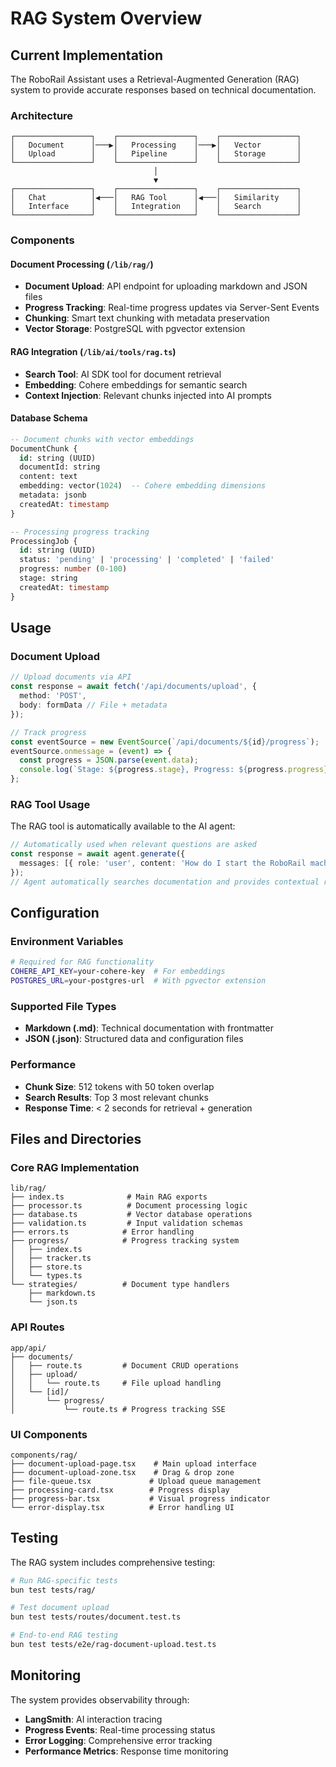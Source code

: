 # RAG System Overview

## Current Implementation

The RoboRail Assistant uses a Retrieval-Augmented Generation (RAG) system to provide accurate responses based on technical documentation.

### Architecture

```
┌─────────────────┐    ┌─────────────────┐    ┌─────────────────┐
│   Document      │───▶│   Processing    │───▶│   Vector        │
│   Upload        │    │   Pipeline      │    │   Storage       │
└─────────────────┘    └─────────────────┘    └─────────────────┘
                                │
                                ▼
┌─────────────────┐    ┌─────────────────┐    ┌─────────────────┐
│   Chat          │◀───│   RAG Tool      │◀───│   Similarity    │
│   Interface     │    │   Integration   │    │   Search        │
└─────────────────┘    └─────────────────┘    └─────────────────┘
```

### Components

#### Document Processing (`/lib/rag/`)
- **Document Upload**: API endpoint for uploading markdown and JSON files
- **Progress Tracking**: Real-time progress updates via Server-Sent Events
- **Chunking**: Smart text chunking with metadata preservation
- **Vector Storage**: PostgreSQL with pgvector extension

#### RAG Integration (`/lib/ai/tools/rag.ts`)
- **Search Tool**: AI SDK tool for document retrieval
- **Embedding**: Cohere embeddings for semantic search
- **Context Injection**: Relevant chunks injected into AI prompts

#### Database Schema
```sql
-- Document chunks with vector embeddings
DocumentChunk {
  id: string (UUID)
  documentId: string
  content: text
  embedding: vector(1024)  -- Cohere embedding dimensions
  metadata: jsonb
  createdAt: timestamp
}

-- Processing progress tracking
ProcessingJob {
  id: string (UUID)
  status: 'pending' | 'processing' | 'completed' | 'failed'
  progress: number (0-100)
  stage: string
  createdAt: timestamp
}
```

## Usage

### Document Upload
```typescript
// Upload documents via API
const response = await fetch('/api/documents/upload', {
  method: 'POST',
  body: formData // File + metadata
});

// Track progress
const eventSource = new EventSource(`/api/documents/${id}/progress`);
eventSource.onmessage = (event) => {
  const progress = JSON.parse(event.data);
  console.log(`Stage: ${progress.stage}, Progress: ${progress.progress}%`);
};
```

### RAG Tool Usage
The RAG tool is automatically available to the AI agent:

```typescript
// Automatically used when relevant questions are asked
const response = await agent.generate({
  messages: [{ role: 'user', content: 'How do I start the RoboRail machine?' }]
});
// Agent automatically searches documentation and provides contextual response
```

## Configuration

### Environment Variables
```bash
# Required for RAG functionality
COHERE_API_KEY=your-cohere-key  # For embeddings
POSTGRES_URL=your-postgres-url  # With pgvector extension
```

### Supported File Types
- **Markdown (.md)**: Technical documentation with frontmatter
- **JSON (.json)**: Structured data and configuration files

### Performance
- **Chunk Size**: 512 tokens with 50 token overlap
- **Search Results**: Top 3 most relevant chunks
- **Response Time**: < 2 seconds for retrieval + generation

## Files and Directories

### Core RAG Implementation
```
lib/rag/
├── index.ts              # Main RAG exports
├── processor.ts          # Document processing logic
├── database.ts           # Vector database operations
├── validation.ts         # Input validation schemas
├── errors.ts            # Error handling
├── progress/            # Progress tracking system
│   ├── index.ts
│   ├── tracker.ts
│   ├── store.ts
│   └── types.ts
└── strategies/          # Document type handlers
    ├── markdown.ts
    └── json.ts
```

### API Routes
```
app/api/
├── documents/
│   ├── route.ts         # Document CRUD operations
│   ├── upload/
│   │   └── route.ts     # File upload handling
│   └── [id]/
│       └── progress/
│           └── route.ts # Progress tracking SSE
```

### UI Components
```
components/rag/
├── document-upload-page.tsx    # Main upload interface
├── document-upload-zone.tsx    # Drag & drop zone
├── file-queue.tsx             # Upload queue management
├── processing-card.tsx        # Progress display
├── progress-bar.tsx           # Visual progress indicator
└── error-display.tsx          # Error handling UI
```

## Testing

The RAG system includes comprehensive testing:

```bash
# Run RAG-specific tests
bun test tests/rag/

# Test document upload
bun test tests/routes/document.test.ts

# End-to-end RAG testing
bun test tests/e2e/rag-document-upload.test.ts
```

## Monitoring

The system provides observability through:
- **LangSmith**: AI interaction tracing
- **Progress Events**: Real-time processing status
- **Error Logging**: Comprehensive error tracking
- **Performance Metrics**: Response time monitoring